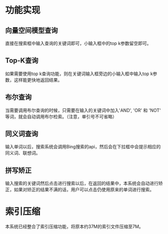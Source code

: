 # 功能实现

## 向量空间模型查询
直接在搜索框中输入查询的关键词即可，小输入框中的top k参数留空即可。

## Top-K查询
如果需要使用top k查询功能，则在关键词输入框旁边的小输入框中输入top k参数，这样能更快地返回结果。

## 布尔查询
当需要调用布尔查询的时候，只需要在输入的关键词中加入'AND', 'OR' 和 'NOT' 等词，就会自动调用布尔检索。（注意，单引号不可省略）

## 同义词查询
输入单词以后，搜索系统会调用Bing搜索的api，然后会在下拉框中会提示相应的同义词、联想词。

## 拼写矫正
输入搜索的关键词然后点击进行搜索以后，在返回的结果中，本系统会自动进行矫正，如果对矫正的结果不满的话，用户可以点击仍使用原来的单词进行搜索。

# 索引压缩
本系统已经整合了索引压缩功能，将原本约37M的索引文件压缩至7M。
